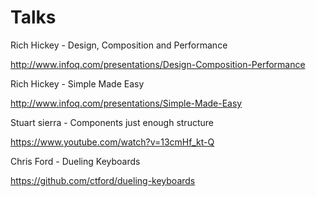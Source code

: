 # Talks

Rich Hickey - Design, Composition and Performance

http://www.infoq.com/presentations/Design-Composition-Performance

Rich Hickey - Simple Made Easy

http://www.infoq.com/presentations/Simple-Made-Easy

Stuart sierra - Components just enough structure

https://www.youtube.com/watch?v=13cmHf_kt-Q

Chris Ford - Dueling Keyboards

https://github.com/ctford/dueling-keyboards
